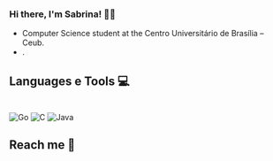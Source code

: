 ###  Hi there, I'm Sabrina! 🎀🐰
- Computer Science student at the Centro Universitário de Brasília – Ceub.
- . 

## Languages e Tools 💻
<div style="display: inline_block"><br>
<img align="center" alt="Go" height="40" width="50" src=https://icongr.am/devicon/go-original.svg?size=128&color=currentColor
<img align="center" alt="Git" height="40" width="50" src=https://icongr.am/devicon/git-original.svg?size=128&color=currentColor
<img align="center" alt="Csharp" height="40" width="50" src=https://raw.githubusercontent.com/devicons/devicon/master/icons/csharp/csharp-original.svg">
<img align="center" alt="C" height="40" width="50" src=https://icongr.am/devicon/c-original.svg?size=128&color=currentColor>
<img align="center" alt="Java" height="40" width="50" src=https://icongr.am/devicon/java-original.svg?size=128&color=currentColor


</div>
<br/> 

## Reach me 💌

  
